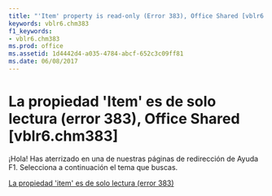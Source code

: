 ```yaml
---
title: "'Item' property is read-only (Error 383), Office Shared [vblr6.chm383]"
keywords: vblr6.chm383
f1_keywords:
- vblr6.chm383
ms.prod: office
ms.assetid: 1d4442d4-a035-4784-abcf-652c3c09ff81
ms.date: 06/08/2017
---
```





# La propiedad 'Item' es de solo lectura (error 383), Office Shared [vblr6.chm383]

¡Hola! Has aterrizado en una de nuestras páginas de redirección de Ayuda F1. Selecciona a continuación el tema que buscas.


 [La propiedad 'item' es de solo lectura (error 383)](http://msdn.microsoft.com/library/-item-property-is-read-only-error-383%28Office.15%29.aspx)


